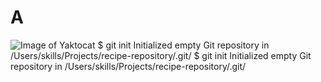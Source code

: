 # A
![Image of Yaktocat](https://octodex.github.com/images/yaktocat.png)
$ git init
Initialized empty Git repository in /Users/skills/Projects/recipe-repository/.git/
$ git init
Initialized empty Git repository in /Users/skills/Projects/recipe-repository/.git/

